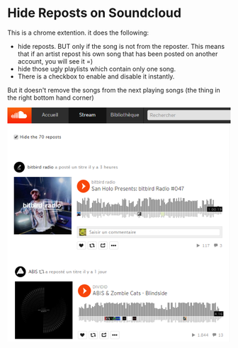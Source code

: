 # Hide Reposts on Soundcloud
This is a chrome extention. it does the following:

- hide reposts. BUT only if the song is not from the reposter. This means that if an artist repost his own song that has been posted on another account, you will see it =)
- hide those ugly playlists which contain only one song. 
- There is a checkbox to enable and disable it instantly.

But it doesn't remove the songs from the next playing songs (the thing in the right bottom hand corner)

![Screenshot](ReadMe/screenshot.png)
